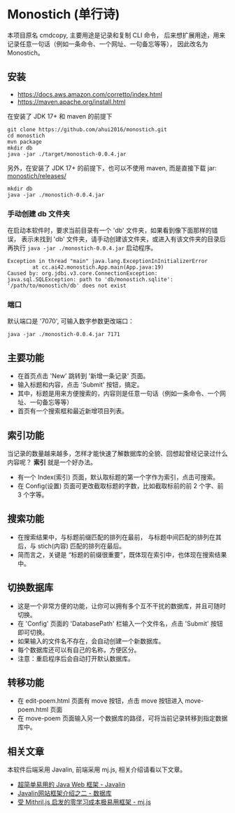 # Monostich (单行诗)

本项目原名 cmdcopy, 主要用途是记录和复制 CLI 命令，
后来想扩展用途，用来记录任意一句话（例如一条命令、一个网址、一句备忘等等），
因此改名为 Monostich。

## 安装

- <https://docs.aws.amazon.com/corretto/index.html>
- <https://maven.apache.org/install.html>

在安装了 JDK 17+ 和 maven 的前提下

```shell
git clone https://github.com/ahui2016/monostich.git
cd monostich
mvn package
mkdir db
java -jar ./target/monostich-0.0.4.jar
```

另外，在安装了 JDK 17+ 的前提下，也可以不使用 maven, 而是直接下载 jar: [monostich/releases/](https://github.com/ahui2016/monostich/releases/)

```shell
mkdir db
java -jar ./monostich-0.0.4.jar
```

### 手动创建 db 文件夹

在启动本软件时，要求当前目录有一个 'db' 文件夹，如果看到像下面那样的错误，
表示未找到 'db' 文件夹，请手动创建该文件夹，或进入有该文件夹的目录后再执行
`java -jar ./monostich-0.0.4.jar` 启动程序。

```text
Exception in thread "main" java.lang.ExceptionInInitializerError
        at cc.ai42.monostich.App.main(App.java:19)
Caused by: org.jdbi.v3.core.ConnectionException: java.sql.SQLException: path to 'db/monostich.sqlite': '/path/to/monostich/db' does not exist
```

### 端口

默认端口是 '7070', 可输入数字参数更改端口：

```shell
java -jar ./monostich-0.0.4.jar 7171
```

## 主要功能

- 在首页点击 'New' 跳转到 '新增一条记录' 页面。
- 输入标题和内容，点击 'Submit' 按钮，搞定。
- 其中，标题是用来方便搜索的，内容则是任意一句话（例如一条命令、一个网址、一句备忘等等）
- 首页有一个搜索框和最近新增项目列表。

## 索引功能

当记录的数量越来越多，怎样才能快速了解数据库的全貌、回想起曾经记录过什么内容呢？
**索引** 就是一个好办法。

- 有一个 Index(索引) 页面，默认取标题的第一个字作为索引，点击可搜索。
- 在 Config(设置) 页面可更改截取标题的字数，比如截取标前的前 2 个字、前 3 个字等。

## 搜索功能

- 在搜索结果中，与标题前缀匹配的排列在最前，
  与标题中间匹配的排列在其后，与 stich(内容) 匹配的排列在最后。
- 简而言之，关键是 “标题的前缀很重要”，既体现在索引中，也体现在搜索结果中。

## 切换数据库

- 这是一个非常方便的功能，让你可以拥有多个互不干扰的数据库，并且可随时切换。
- 在 'Config' 页面的 'DatabasePath' 栏输入一个文件名，点击 'Submit' 按钮即可切换。
- 如果输入的文件名不存在，会自动创建一个新数据库。
- 每个数据库还可以有自己的名称，方便区分。
- 注意：重启程序后会自动打开默认数据库。

## 转移功能

- 在 edit-poem.html 页面有 move 按钮，点击 move 按钮进入 move-poem.html 页面
- 在 move-poem 页面输入另一个数据库的路径，可将当前记录转移到指定数据库中。

## 相关文章

本软件后端采用 Javalin, 前端采用 mj.js, 相关介绍请看以下文章。

- [超简单易用的 Java Web 框架 - Javalin](https://geeknote.net/SuperMild/posts/1428)
- [Javalin网站框架介绍之二 - 数据库](https://geeknote.net/SuperMild/posts/1430)
- [受 Mithril.js 启发的零学习成本极易用框架 - mj.js](https://geeknote.net/SuperMild/posts/1450)
